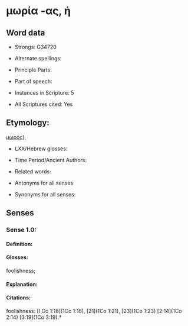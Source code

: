 # μωρία -ας, ἡ

<!-- Status: S2=NeedsEdits -->
<!-- Lexica used for edits:   -->

## Word data

* Strongs: G34720

* Alternate spellings:



* Principle Parts: 


* Part of speech: 


* Instances in Scripture: 5

* All Scriptures cited: Yes

## Etymology: 

[μωρός]()),

* LXX/Hebrew glosses: 


* Time Period/Ancient Authors: 


* Related words: 

* Antonyms for all senses

* Synonyms for all senses: 


## Senses 


### Sense  1.0: 

#### Definition: 

#### Glosses: 

foolishness; 

#### Explanation: 


#### Citations: 

foolishness: [I Co 1:18](1Co 1:18), [21](1Co 1:21), [23](1Co 1:23) [2:14](1Co 2:14) [3:19](1Co 3:19).†
